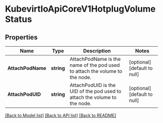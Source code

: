 # KubevirtIoApiCoreV1HotplugVolumeStatus

## Properties
Name | Type | Description | Notes
------------ | ------------- | ------------- | -------------
**AttachPodName** | **string** | AttachPodName is the name of the pod used to attach the volume to the node. | [optional] [default to null]
**AttachPodUID** | **string** | AttachPodUID is the UID of the pod used to attach the volume to the node. | [optional] [default to null]

[[Back to Model list]](../README.md#documentation-for-models) [[Back to API list]](../README.md#documentation-for-api-endpoints) [[Back to README]](../README.md)


